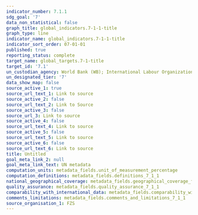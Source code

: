 ```yaml
---
indicator_number: 7.1.1
sdg_goal: '7'
data_non_statistical: false
graph_title: global_indicators.7-1-1-title
graph_type: line
indicator_name: global_indicators.7-1-1-title
indicator_sort_order: 07-01-01
published: true
reporting_status: complete
target_name: global_targets.7-1-title
target_id: '7.1'
un_custodian_agency: World Bank (WB); International Labour Organization (ILO)
un_designated_tier: '7'
data_show_map: false
source_active_1: true
source_url_text_1: Link to source
source_active_2: false
source_url_text_2: Link to Source
source_active_3: false
source_url_3: Link to source
source_active_4: false
source_url_text_4: Link to source
source_active_5: false
source_url_text_5: Link to source
source_active_6: false
source_url_text_6: Link to source
title: Untitled
goal_meta_link_2: null
goal_meta_link_text: UN metadata
computation_units: metadata_fields.unit_of_measurement_percentage
computation_definitions: metadata_fields.definitions_7_1_1
national_geographical_coverage: metadata_fields.geographical_coverage_fbih
quality_assurance: metadata_fields.quality_assurance_7_1_1
comparability_with_international_data: metadata_fields.comparability_with_international_data_7_1_1
comments_limitations: metadata_fields.comments_and_limitations_7_1_1
source_organisation_1: FZS
---
```

